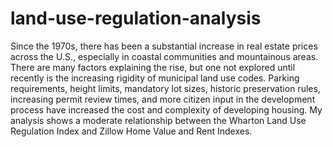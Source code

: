 # land-use-regulation-analysis

Since the 1970s, there has been a substantial increase in real estate prices across the U.S., especially in coastal communities and mountainous areas. There are many factors explaining the rise, but one not explored until recently is the increasing rigidity of municipal land use codes. Parking requirements, height limits, mandatory lot sizes, historic preservation rules, increasing permit review times, and more citizen input in the development process have increased the cost and complexity of developing housing. My analysis shows a moderate relationship between the Wharton Land Use Regulation Index and Zillow Home Value and Rent Indexes. 
